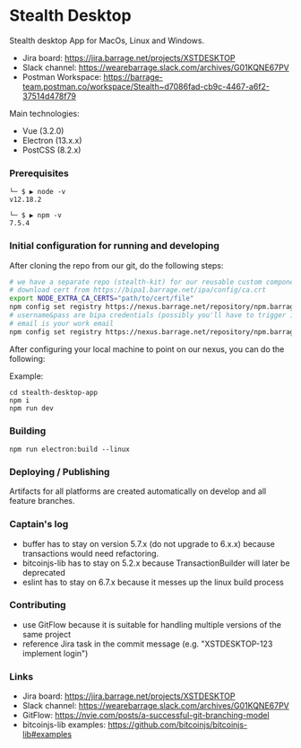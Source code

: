 # Stealth Desktop

Stealth desktop App for MacOs, Linux and Windows.
* Jira board: https://jira.barrage.net/projects/XSTDESKTOP
* Slack channel: https://wearebarrage.slack.com/archives/G01KQNE67PV
* Postman Workspace: https://barrage-team.postman.co/workspace/Stealth~d7086fad-cb9c-4467-a6f2-37514d478f79

Main technologies:
* Vue (3.2.0)
* Electron (13.x.x)
* PostCSS (8.2.x) 

### Prerequisites

```
└─ $ ▶ node -v
v12.18.2
```
```
└─ $ ▶ npm -v
7.5.4 
```

### Initial configuration for running and developing

After cloning the repo from our git, do the following steps:

```bash
# we have a separate repo (stealth-kit) for our reusable custom components, that lives on our nexus, so you have to do the following:
# download cert from https://bipa1.barrage.net/ipa/config/ca.crt
export NODE_EXTRA_CA_CERTS="path/to/cert/file"
npm config set registry https://nexus.barrage.net/repository/npm.barrage.net/ --global
# username&pass are bipa credentials (possibly you'll have to trigger it with `npm adduser`)
# email is your work email
npm config set registry https://nexus.barrage.net/repository/npm.barrage.net/
```

After configuring your local machine to point on our nexus, you can do the following:

Example:
```shell
cd stealth-desktop-app
npm i
npm run dev
```

### Building

```
npm run electron:build --linux
```

### Deploying / Publishing

Artifacts for all platforms are created automatically on develop and all feature branches.

### Captain's log
* buffer has to stay on version 5.7.x (do not upgrade to 6.x.x) because transactions would need refactoring.
* bitcoinjs-lib has to stay on 5.2.x because TransactionBuilder will later be deprecated
* eslint has to stay on 6.7.x because it messes up the linux build process

### Contributing

* use GitFlow because it is suitable for handling multiple versions of the same project
* reference Jira task in the commit message (e.g. "XSTDESKTOP-123 implement login")

### Links

* Jira board: https://jira.barrage.net/projects/XSTDESKTOP
* Slack channel: https://wearebarrage.slack.com/archives/G01KQNE67PV
* GitFlow: https://nvie.com/posts/a-successful-git-branching-model
* bitcoinjs-lib examples: https://github.com/bitcoinjs/bitcoinjs-lib#examples
